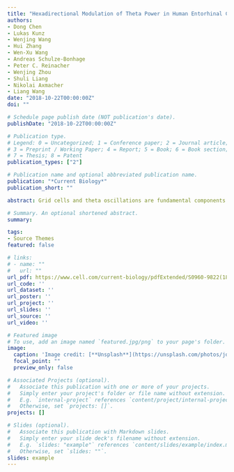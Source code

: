 ```yaml
---
title: "Hexadirectional Modulation of Theta Power in Human Entorhinal Cortex during Spatial Navigation"
authors:
- Dong Chen
- Lukas Kunz
- Wenjing Wang
- Hui Zhang
- Wen-Xu Wang
- Andreas Schulze-Bonhage
- Peter C. Reinacher
- Wenjing Zhou
- Shuli Liang
- Nikolai Axmacher
- Liang Wang
date: "2018-10-22T00:00:00Z"
doi: ""

# Schedule page publish date (NOT publication's date).
publishDate: "2018-10-22T00:00:00Z"

# Publication type.
# Legend: 0 = Uncategorized; 1 = Conference paper; 2 = Journal article;
# 3 = Preprint / Working Paper; 4 = Report; 5 = Book; 6 = Book section;
# 7 = Thesis; 8 = Patent
publication_types: ["2"]

# Publication name and optional abbreviated publication name.
publication: "*Current Biology*"
publication_short: ""

abstract: Grid cells and theta oscillations are fundamental components of the brainâ€™s navigation system. Grid cells provide animals [1, 2] and humans [3, 4] with a spatial map of the environment by exhibiting multiple firing fields arranged in a regular grid of equilateral triangles. This unique firing pattern presumably constitutes the neural basis for path integration [5â€“8] and may also enable navigation in visual and conceptual spaces [9â€“12]. Theta frequency oscillations are a prominent mesoscopic network phenomenon during navigation in both rodents and humans [13, 14] and encode movement speed [15â€“17], distance traveled [18], and proximity to spatial boundaries [19]. Whether theta oscillations may also carry a grid-like signal remains elusive, however. Capitalizing on previous fMRI studies revealing a macroscopic proxy of sum grid cell activity in human entorhinal cortex (EC) [20â€“22], we examined intracranial EEG recordings from the EC of epilepsy patients (n = 9) performing a virtual navigation task. We found that the power of theta oscillations (4â€“8 Hz) exhibits 6-fold rotational modulation by movement direction, reminiscent of grid cell-like representations detected using fMRI. Modulation of theta power was specific to 6-fold rotational symmetry and to the EC. Hexadirectional modulation of theta power by movement direction only emerged during fast movements, stabilized over the course of the experiment, and showed sensitivity to the environmental boundary. Our results suggest that oscillatory power in the theta frequency range carries an imprint of sum grid cell activity potentially enabled by a common grid orientation of neighboring grid cells [23].

# Summary. An optional shortened abstract.
summary: 

tags:
- Source Themes
featured: false

# links:
# - name: ""
#   url: ""
url_pdf: https://www.cell.com/current-biology/pdfExtended/S0960-9822(18)31113-8
url_code: ''
url_dataset: ''
url_poster: ''
url_project: ''
url_slides: ''
url_source: ''
url_video: ''

# Featured image
# To use, add an image named `featured.jpg/png` to your page's folder. 
image:
  caption: 'Image credit: [**Unsplash**](https://unsplash.com/photos/jdD8gXaTZsc)'
  focal_point: ""
  preview_only: false

# Associated Projects (optional).
#   Associate this publication with one or more of your projects.
#   Simply enter your project's folder or file name without extension.
#   E.g. `internal-project` references `content/project/internal-project/index.md`.
#   Otherwise, set `projects: []`.
projects: []

# Slides (optional).
#   Associate this publication with Markdown slides.
#   Simply enter your slide deck's filename without extension.
#   E.g. `slides: "example"` references `content/slides/example/index.md`.
#   Otherwise, set `slides: ""`.
slides: example
---
```

